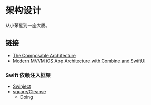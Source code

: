 # 架构设计

从小茅屋到一座大厦。

## 链接

- [The Composable Architecture](https://github.com/pointfreeco/swift-composable-architecture)
- [Modern MVVM iOS App Architecture with Combine and SwiftUI](https://www.vadimbulavin.com/modern-mvvm-ios-app-architecture-with-combine-and-swiftui/)

### Swift 依赖注入框架

- [Swinject](https://github.com/Swinject/Swinject)
- [square/Cleanse](https://github.com/square/Cleanse) 
  - Doing
